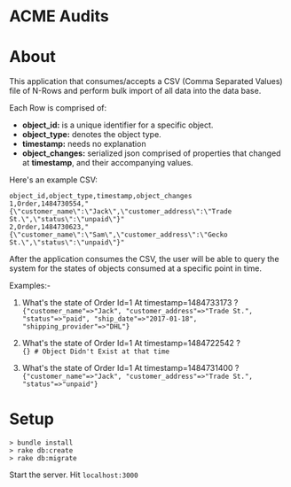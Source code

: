 # ACME Audits


# About
This application that consumes/accepts a CSV (Comma Separated Values) file of N-Rows and perform bulk import of all data into the data base.

Each Row is comprised of:
 - **object_id:** is a unique identifier for a specific object.
 - **object_type:** denotes the object type.
 - **timestamp:** needs no explanation
 - **object_changes:** serialized json comprised of properties that changed at **timestamp**, and their accompanying values.

Here's an example CSV:

```
object_id,object_type,timestamp,object_changes	
1,Order,1484730554,"{\"customer_name\":\"Jack\",\"customer_address\":\"Trade St.\",\"status\":\"unpaid\"}"
2,Order,1484730623,"{\"customer_name\":\"Sam\",\"customer_address\":\"Gecko St.\",\"status\":\"unpaid\"}"

```

After the application consumes the CSV, the user will be able to query the system for the states of objects
consumed at a specific point in time.

Examples:-
1. What's the state of Order Id=1 At timestamp=1484733173 ? <br>
`{"customer_name"=>"Jack", "customer_address"=>"Trade St.", "status"=>"paid", "ship_date"=>"2017-01-18", "shipping_provider"=>"DHL"}`

2. What's the state of Order Id=1 At timestamp=1484722542 ? <br>
`{} # Object Didn't Exist at that time`

3. What's the state of Order Id=1 At timestamp=1484731400 ? <br>
`{"customer_name"=>"Jack", "customer_address"=>"Trade St.", "status"=>"unpaid"}`

# Setup

`> bundle install`<br>
`> rake db:create`<br>
`> rake db:migrate`<br>

Start the server. Hit `localhost:3000`
